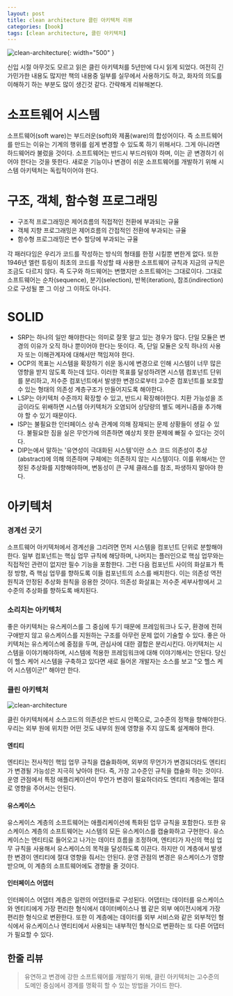 ```yaml
---
layout: post
title: clean architecture 클린 아키텍처 리뷰
categories: [book]
tags: [clean architecture, 클린 아키텍처]
---
```


![clean-architecture]({{site.url}}/assets/images/posts/book/clean-architecture-01.png){: width="500" }

신입 시절 아무것도 모르고 읽은 클린 아키텍처를 5년만에 다시 읽게 되었다. 여전히 긴가민가한 내용도 많지만 책의 내용중 일부를 실무에서 사용하기도 하고, 화자의 의도를 이해하기 하는 부분도 많이 생긴것 같다. 간략해게 리뷰해본다.

# 소프트웨어 시스템
소프트웨어(soft ware)는 부드러운(soft)와 제품(ware)의 합성어이다. 즉 소프트웨어를 만드는 이유는 기계의 행위를 쉽게 변경할 수 있도록 하기 위해서다. 그게 아니라면 하드웨어라 불렀을 것이다. 소프트웨어는 반드시 부드러워야 하며, 이는 곧 변경하기 쉬어야 한다는 것을 뜻한다. 새로운 기능이나 변경이 쉬운 소프트웨어를 개발하기 위해 시스템 아키텍처는 독립적이어야 한다.

# 구조, 객체, 함수형 프로그래밍
* 구조적 프로그래밍은 제어흐름의 직접적인 전환에 부과되는 규율
* 객체 지향 프로그래밍은 제어흐름의 간접적인 전환에 부과되는 규율
* 함수형 프로그래밍은 변수 할당에 부과되는 규율

각 패러다임은 우리가 코드를 작성하는 방식의 형태를 한정 시킬뿐 변한게 없다. 또한 1946년 엘런 튜링이 최초의 코드를 작성할 때 사용한 소프트웨어 규칙과 지금의 규칙은 조금도 다르지 않다.
즉 도구와 하드웨어는 변했지만 소프트웨어는 그대로이다. 그대로 소프트웨어는 순차(sequence), 분기(selection), 반복(iteration), 참조(indirection)으로 구성될 뿐 그 이상 그 이하도 아니다.

# SOLID
* SRP는 하나의 일만 해야한다는 의미로 잘못 알고 있는 경우가 많다. 단일 모듈은 변경의 이유가 오직 하나 뿐이어야 한다는 뜻이다. 즉, 단일 모듈은 오직 하나의 사용자 또는 이해관계자에 대해서만 책임져야 한다.
* OCP의 목표는 시스템을 확장하기 쉬운 동시에 변경으로 인해 시스템이 너무 많은 영향을 받지 않도록 하는데 있다. 이러한 목표를 달성하려면 시스템 컴포넌트 단위를 분리하고, 저수준 컴포넌트에서 발생한 변경으로부터 고수준 컴포넌트를 보호할 수 있는 형태의 의존성 계층구조가 만들어지도록 해야한다.
* LSP는 아키텍처 수준까지 확장할 수 있고, 반드시 확장해야한다. 치환 가능성을 조금이라도 위배하면 시스템 아키텍처가 오염되어 상당량의 별도 메커니즘을 추가해야 할 수 있기 때문이다.
* ISP는 불필요한 인터페이스 상속 관계에 의해 잠재되는 문제 상황들이 생길 수 있다. 불필요한 짐을 실은 무언가에 의존하면 예상치 못한 문제에 빠질 수 있다는 것이다.
* DIP는에서 말하는 '유연성이 극대화된 시스템'이란 소스 코드 의존성이 추상(abstract)에 의해 의존하며 구체에는 의존하지 않는 시스템이다. 이를 위해서는 안정된 추상화를 지향해야하며, 변동성이 큰 구체 클래스를 참조, 파생하지 말아야 한다.

# 아키텍처
### 경계선 긋기
소프트웨어 아키텍처에서 경계선을 그리려면 먼저 시스템을 컴포넌트 단위로 분할해야 한다. 일부 컴포넌트는 핵심 업무 규칙에 해당하며, 나머지는 플러인으로 핵심 업무와는 직접적인 관련이 없지만 필수 기능을 포함한다. 그런 다음 컴포넌트 사이의 화살표가 특정 방향, 즉 핵심 업무를 향하도록 이들 컴포넌트의 소스를 배치한다. 이는 의존성 역전 원칙과 안정된 추상화 원칙을 응용한 것이다. 의존성 화살표는 저수준 세부사항에서 고수준의 추상화를 향하도록 배치된다.

### 소리치는 아키텍처
좋은 아키텍처는 유스케이스를 그 중심에 두기 때문에 프레임워크나 도구, 환경에 전혀 구애받지 않고 유스케이스를 지원하는 구조를 아무런 문제 없이 기술할 수 있다. 좋은 아키텍처는 유스케이스에 중점을 두며, 관심사에 대한 결합은 분리시킨다. 아키텍처는 시스템을 이야기해야하며, 시스템에 적용한 프레임워크에 대해 이야기해서는 안된다. 당신이 헬스 케어 시스템을 구축하고 있다면 새로 들어온 개발자는 소스를 보고 "오 헬스 케어 시스템이군!" 해야만 한다.

### 클린 아키텍처
![clean-architecture]({{site.url}}/assets/images/posts/book/clean-architecture-02.png)

클린 아키텍처에서 소스코드의 의존성은 반드시 안쪽으로, 고수준의 정책을 향해야한다. 우리는 외부 원에 위치한 어떤 것도 내부의 원에 영향을 주지 않도록 설계해야 한다.
#### 엔티티
엔티티는 전사적인 핵임 업무 규칙을 캡슐화하며, 외부의 무언가가 변경되더라도 엔티티가 변경될 가능성은 지극히 낮아야 한다. 즉, 가장 고수준인 규칙을 캡슐화 하는 것이다. 운영 관점에서 특정 애플리케이션이 무언가 변경이 필요하더라도 엔티티 계층에는 절대로 영향을 주어서는 안된다.

#### 유스케이스
유스케이스 계층의 소프트웨어는 애플리케이션에 특화된 업무 규칙을 포함한다. 또한 유스케이스 계층의 소프트웨어는 시스템의 모든 유스케이스를 캡슐화하고 구현한다. 유스케이스는 엔티티로 들어오고 나가는 데이터 흐름을 조정하며, 엔티티가 자신의 핵심 업무 규칙을 사용해서 유스케이스의 목적을 달성하도록 이끈다. 하지만 이 계층에서 발생한 변경이 엔티티에 절대 영향을 줘서는 안된다. 운영 관점의 변경은 유스케이스가 영향 받으며, 이 계층의 소프트웨어에도 경향을 줄 것이다.

#### 인터페이스 어댑터
인터페이스 어댑터 계층은 일련의 어댑터들로 구성된다. 어댑터는 데이터를 유스케이스와 엔티티에게 가장 편리한 형식에서 데이터베이스나 웹 같은 외부 에이전시에게 가장 편리한 형식으로 변환한다. 또한 이 계층에는 데이터를 외부 서비스와 같은 외부적인 형식에서 유스케이스나 엔티티에서 사용되는 내부적인 형식으로 변환하는 또 다른 어댑터가 필요할 수 있다.

## 한줄 리뷰
> 유연하고 변경에 강한 소프트웨어를 개발하기 위해, 클린 아키텍처는 고수준의 도메인 중심에서 경계를 명확히 할 수 있는 방법을 가이드 한다.